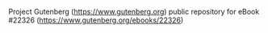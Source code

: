 Project Gutenberg (https://www.gutenberg.org) public repository for eBook #22326 (https://www.gutenberg.org/ebooks/22326)
